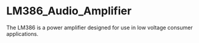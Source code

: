 # LM386_Audio_Amplifier
The LM386 is a power amplifier designed for use in low voltage consumer applications.
